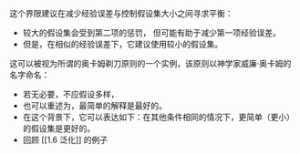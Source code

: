 这个界限建议在减少经验误差与控制假设集大小之间寻求平衡：
- 较大的假设集会受到第二项的惩罚， 但可能有助于减少第一项经验误差。
- 但是，在相似的经验误差下，它建议使用较小的假设集。

这可以被视为所谓的奥卡姆剃刀原则的一个实例，该原则以神学家威廉·奥卡姆的名字命名：
- 若无必要，不应假设多样，
- 也可以重述为，最简单的解释是最好的。
- 在这个背景下，它可以表达如下：在其他条件相同的情况下，更简单（更小）的假设集是更好的。
- 回顾 [[1.6 泛化]] 的例子
